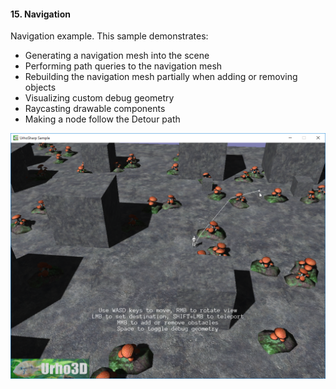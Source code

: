 #### 15. Navigation

Navigation example.
This sample demonstrates:
- Generating a navigation mesh into the scene
- Performing path queries to the navigation mesh
- Rebuilding the navigation mesh partially when adding or removing objects
- Visualizing custom debug geometry
- Raycasting drawable components
- Making a node follow the Detour path

![Screenshot](Screenshot.png)
